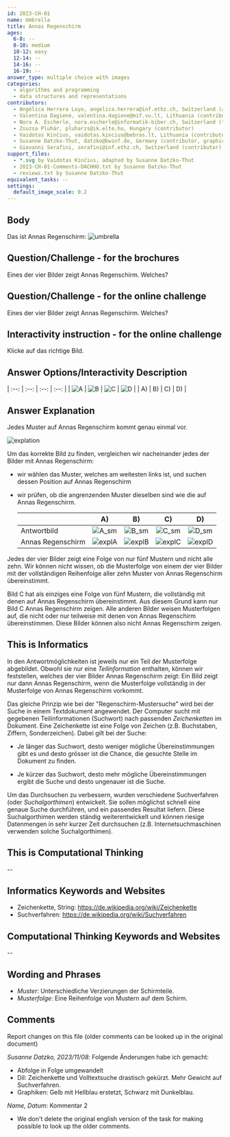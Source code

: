 ```yaml
---
id: 2023-CH-01
name: Umbrella
title: Annas Regenschirm
ages:
  6-8: --
  8-10: medium
  10-12: easy
  12-14: --
  14-16: --
  16-19: --
answer_type: multiple choice with images
categories:
  - algorithms and programming
  - data structures and representations
contributors:
  - Angélica Herrera Loyo, angelica.herrera@inf.ethz.ch, Switzerland (author)
  - Valentina Dagienė, valentina.dagiene@mif.vu.lt, Lithuania (contributor)
  - Nora A. Escherle, nora.escherle@informatik-biber.ch, Switzerland (translation from English into German)
  - Zsuzsa Pluhár, pluharzs@ik.elte.hu, Hungary (contributor)
  - Vaidotas Kinčius, vaidotas.kincius@bebras.lt, Lithuania (contributor, graphics)
  - Susanne Datzko-Thut, datzko@bwinf.de, Germany (contributor, graphics)
  - Giovanni Serafini, serafini@inf.ethz.ch, Switzerland (contributor)
support_files:
  - *.svg by Vaidotas Kinčius, adapted by Susanne Datzko-Thut
  - 2023-CH-01-Comments-DACHHU.txt by Susanne Datzko-Thut
  - reviews.txt by Susanne Datzko-Thut
equivalent_tasks: --
settings:
  default_image_scale: 0.2
---
```



## Body

Das ist Annas Regenschirm:
![umbrella](graphics/2023-CH-01-taskbody.svg)


## Question/Challenge - for the brochures

Eines der vier Bilder zeigt Annas Regenschirm. Welches?


## Question/Challenge - for the online challenge

Eines der vier Bilder zeigt Annas Regenschirm. Welches?


## Interactivity instruction - for the online challenge

Klicke auf das richtige Bild.


## Answer Options/Interactivity Description

| :--: | :--: | :--: | :--: |
| ![A] | ![B] | ![C] | ![D] |
|  A)  |  B)  |  C)  |  D)  |

[A]: graphics/2023-CH-01-A.svg
[B]: graphics/2023-CH-01-B.svg
[C]: graphics/2023-CH-01-C.svg
[D]: graphics/2023-CH-01-D.svg


## Answer Explanation
Jedes Muster auf Annas Regenschirm kommt genau einmal vor.

![explation](graphics/2023-CH-01-explanation-umbrella_numbered_patterns_compatible.svg)

Um das korrekte Bild zu finden, vergleichen wir nacheinander jedes der Bilder mit Annas Regenschirm:
- wir wählen das Muster, welches am weitesten links ist, und suchen dessen Position auf Annas Regenschirm
- wir prüfen, ob die angrenzenden Muster dieselben sind wie die auf Annas Regenschirm.

  |                   |    A)    |    B)    |    C)    |    D)    |
  | ----------------- | :------: | :------: | :------: | :------: |
  | Antwortbild    | ![A_sm]  | ![B_sm]  | ![C_sm]  | ![D_sm]  |
  | Annas Regenschirm | ![explA] | ![explB] | ![explC] | ![explD] |

[A_sm]: graphics/2023-CH-01-A.svg "A (90px)"
[B_sm]: graphics/2023-CH-01-B.svg "B (90px)"
[C_sm]: graphics/2023-CH-01-C.svg "C (90px)"
[D_sm]: graphics/2023-CH-01-D.svg "D (90px)"
[explA]: graphics/2023-CH-02-explanation-A.svg "ExplanationA (90px)"
[explB]: graphics/2023-CH-02-explanation-B.svg "ExplanationB (90px)"
[explC]: graphics/2023-CH-02-explanation-C.svg "ExplanationC (90px)"
[explD]: graphics/2023-CH-02-explanation-D.svg "ExplanationD (90px)"

Jedes der vier Bilder zeigt eine Folge von nur fünf Mustern und nicht alle zehn. Wir können nicht wissen, ob die Musterfolge von einem der vier Bilder mit der vollständigen Reihenfolge aller zehn Muster von Annas Regenschirm übereinstimmt.

Bild C hat als einziges eine Folge von fünf Mustern, die vollständig mit denen auf Annas Regenschirm übereinstimmt. Aus diesem Grund kann nur Bild C Annas Regenschirm zeigen. Alle anderen Bilder weisen Musterfolgen auf, die nicht oder nur teilweise mit denen von Annas Regenschirm übereinstimmen. Diese Bilder können also nicht Annas Regenschirm zeigen.
 

## This is Informatics

In den Antwortmöglichkeiten ist jeweils nur ein Teil der Musterfolge abgebildet. Obwohl sie nur eine _Teilinformation_ enthalten, können wir feststellen, welches der vier Bilder Annas Regenschirm zeigt: Ein Bild zeigt nur dann Annas Regenschirm, wenn die Musterfolge vollständig in der Musterfolge von Annas Regenschirm vorkommt.

Das gleiche Prinzip wie bei der "Regenschirm-Mustersuche" wird bei der Suche in einem Textdokument angewendet. Der Computer sucht mit gegebenen Teilinformationen (Suchwort) nach passenden _Zeichenketten_ im Dokument. Eine Zeichenkette ist eine Folge von Zeichen (z.B. Buchstaben, Ziffern, Sonderzeichen). 
Dabei gilt bei der Suche: 
- Je länger das Suchwort, desto weniger mögliche Übereinstimmungen gibt es und desto grösser ist die Chance, die gesuchte Stelle im Dokument zu finden.

- Je kürzer das Suchwort, desto mehr mögliche Übereinstimmungen ergibt die Suche und desto ungenauer ist die Suche.

Um das Durchsuchen zu verbessern, wurden verschiedene Suchverfahren (oder _Suchalgorthimen_) entwickelt. Sie sollen möglichst schnell eine genaue Suche durchführen, und ein passendes Resultat liefern. Diese Suchalgorthimen werden ständig weiterentwickelt und können riesige Datenmengen in sehr kurzer Zeit durchsuchen (z.B. Internetsuchmaschinen verwenden solche Suchalgorthimen).


## This is Computational Thinking

--

## Informatics Keywords and Websites

- Zeichenkette, String: https://de.wikipedia.org/wiki/Zeichenkette
- Suchverfahren: https://de.wikipedia.org/wiki/Suchverfahren 


## Computational Thinking Keywords and Websites

--


## Wording and Phrases

 - _Muster_: Unterschiedliche Verzierungen der Schirmteile. 
 - _Musterfolge_: Eine Reihenfolge von Mustern auf dem Schirm.


## Comments

Report changes on this file (older comments can be looked up in the original document)

_Susanne Datzko, 2023/11/08_: Folgende Änderungen habe ich gemacht:
- Abfolge in Folge umgewandelt
- DiI: Zeichenkette und Volltextsuche drastisch gekürzt. Mehr Gewicht auf Suchverfahren.
- Graphiken: Gelb mit Hellblau erstetzt, Schwarz mit Dunkelblau.

_Name, Datum_: Kommentar 2

 * We don't delete the original english version of the task for making possible to look up the older comments.